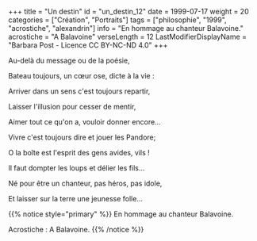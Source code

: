 +++
title = "Un destin"
id = "un_destin_12"
date = 1999-07-17
weight = 20
categories = ["Création", "Portraits"]
tags = ["philosophie", "1999", "acrostiche", "alexandrin"]
info = "En hommage au chanteur Balavoine."
acrostiche = "A Balavoine"
verseLength = 12
LastModifierDisplayName = "Barbara Post - Licence CC BY-NC-ND 4.0"
+++

Au-delà du message ou de la poésie,

Bateau toujours, un cœur ose, dicte à la vie :

Arriver dans un sens c'est toujours repartir,

Laisser l'illusion pour cesser de mentir,

Aimer tout ce qu'on a, vouloir donner encore...

Vivre c'est toujours dire et jouer les Pandore;

O la boîte est l'esprit des gens avides, vils !

Il faut dompter les loups et délier les fils...

Né pour être un chanteur, pas héros, pas idole,

Et laisser sur la terre une jeunesse folle...

{{% notice style="primary" %}}
En hommage au chanteur Balavoine.

Acrostiche : A Balavoine.
{{% /notice %}}
